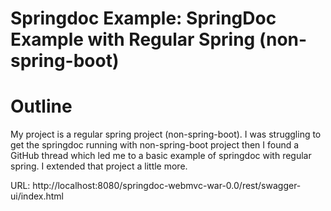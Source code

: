 # Springdoc Example: SpringDoc Example with Regular Spring (non-spring-boot)

# Outline
My project is a regular spring project (non-spring-boot). I was struggling to get the springdoc running with non-spring-boot project then I found a GitHub thread which led me to a basic example of springdoc with regular spring. I extended that project a little more.  

URL: http://localhost:8080/springdoc-webmvc-war-0.0/rest/swagger-ui/index.html

